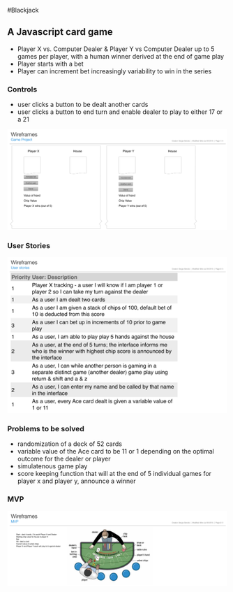 #Blackjack 
## A Javascript card game

* Player X vs. Computer Dealer & Player Y vs Computer Dealer up to 5 games per player, with a human winner derived at the end of game play
* Player starts with a bet
* Player can increment bet increasingly variability to win in the series 


### Controls
* user clicks a button to be dealt another cards
* user clicks a button to end turn and enable dealer to play to either 17 or a 21

![](https://github.com/sserrato/WDI-Project-1/blob/master/Project1Game/GameProject.png)
### User Stories
![](https://github.com/sserrato/WDI-Project-1/blob/master/Project1Game/Userstories.png)
### Problems to be solved
* randomization of a deck of 52 cards
* variable value of the Ace card to be 11 or 1 depending on the optimal outcome for the dealer or player 
* simulatenous game play 
* score keeping function that will at the end of 5 individual games for player x and player y, announce a winner

### MVP
![](https://github.com/sserrato/WDI-Project-1/blob/master/Project1Game/MVP.png)
